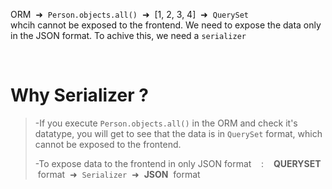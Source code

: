 
ORM &nbsp;➜&nbsp; <code>Person.objects.all()</code> &nbsp;➜&nbsp; [1, 2, 3, 4] &nbsp;➜&nbsp; <code>QuerySet</code><br>
whcih cannot be exposed to the frontend.
We need to expose the data only in the JSON format. To achive this, we need a <code>serializer</code>

<br>

<div>
    <h1>Why Serializer ?</h1>
</div>


> -If you execute <code>Person.objects.all()</code> in the ORM and check it's datatype, you will get to see that the data is in <code>QuerySet</code> format, which cannot be exposed to the frontend. <br>
>
> -To expose data to the frontend in only JSON format &nbsp;&nbsp;&nbsp;:&nbsp;&nbsp;&nbsp; **QUERYSET** &nbsp;format &nbsp;➜&nbsp; <code>Serializer</code> &nbsp;➜&nbsp; **JSON** &nbsp;format
